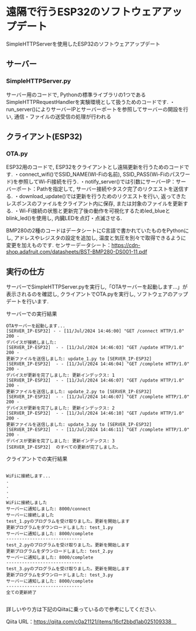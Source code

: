 # 遠隔で行うESP32のソフトウェアアップデート
SimpleHTTPServerを使用したESP32のソフトウェアアップデート

## サーバー

### SimpleHTTPServer.py
サーバー用のコードで, Pythonの標準ライブラリの1つであるSimpleHTTPRequestHandlerを実験環境として扱うためのコードです.
・run_server()によりサーバーIPとサーバーポートを参照してサーバーの開設を行い, 通信・ファイルの送受信の処理が行われる

## クライアント(ESP32)

### OTA.py
ESP32用のコードで, ESP32をクライアントとし遠隔更新を行うためのコードです.
・connect_wifi()でSSID_NAME(WI-Fiの名前), SSID_PASS(Wi-Fiのパスワード)を参照してWi-Fi接続を行う.
・notify_server()では引数にサーバーIP：サーバーポート：Pathを指定して, サーバー接続やタスク完了のリクエストを送信する.
・download_update()では更新を行うためのリクエストを行い, 返ってきたレスポンスのファイルをクライアント内に保存, または対象のファイルを更新する.
・Wi-Fi接続の状態と更新完了後の動作を可視化するためled_blueとblink_led()を使用し, 内臓LEDを点灯・点滅させる.

BMP280の2種のコードはデータシートにC言語で書かれていたものをPythonにし, アドレスやレジスタの設定を追加し, 温度と気圧を別々で取得できるように変更を加えものです.
センサーデータシート：https://cdn-shop.adafruit.com/datasheets/BST-BMP280-DS001-11.pdf

## 実行の仕方
サーバーでSimpleHTTPServer.pyを実行し,「OTAサーバーを起動します...」が表示されるのを確認し, クライアントでOTA.pyを実行し, ソフトウェアのアップデートを行います.

サーバーでの実行結果
```
OTAサーバーを起動します...
[SERVER_IP-ESP32] - - [11/Jul/2024 14:46:00] "GET /connect HTTP/1.0" 200 -
デバイスが接続しました:
[SERVER_IP-ESP32]  - - [11/Jul/2024 14:46:03] "GET /update HTTP/1.0" 200 -
更新ファイルを送信しました: update_1.py to [SERVER_IP-ESP32]
[SERVER_IP-ESP32]  - - [11/Jul/2024 14:46:04] "GET /complete HTTP/1.0" 200 -
デバイスが更新を完了しました: 更新インデックス: 1
[SERVER_IP-ESP32]  - - [11/Jul/2024 14:46:07] "GET /update HTTP/1.0" 200 -
更新ファイルを送信しました: update_2.py to [SERVER_IP-ESP32]
[SERVER_IP-ESP32]  - - [11/Jul/2024 14:46:07] "GET /complete HTTP/1.0" 200 -
デバイスが更新を完了しました: 更新インデックス: 2
[SERVER_IP-ESP32]  - - [11/Jul/2024 14:46:10] "GET /update HTTP/1.0" 200 -
更新ファイルを送信しました: update_3.py to [SERVER_IP-ESP32]
[SERVER_IP-ESP32]  - - [11/Jul/2024 14:46:11] "GET /complete HTTP/1.0" 200 -
デバイスが更新を完了しました: 更新インデックス: 3
[SERVER_IP-ESP32]  のすべての更新が完了しました。

```

クライアントでの実行結果
```

WiFiに接続します...
.
.
.
.
WiFiに接続しました
サーバーに通知しました: 8000/connect
サーバーに接続しました
test_1.pyのプログラムを受け取りました。更新を開始します
更新プログラムをダウンロードしました: test_1.py
サーバーに通知しました: 8000/complete
-----------------------------
test_2.pyのプログラムを受け取りました。更新を開始します
更新プログラムをダウンロードしました: test_2.py
サーバーに通知しました: 8000/complete
-----------------------------
test_3.pyのプログラムを受け取りました。更新を開始します
更新プログラムをダウンロードしました: test_3.py
サーバーに通知しました: 8000/complete
-----------------------------
全ての更新終了


```

詳しいやり方は下記のQiitaに乗っているので参考にしてください.

Qiita URL：https://qiita.com/c0a21121/items/16cf2bbd1ab025109338　
